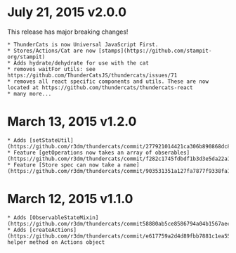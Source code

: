 # July 21, 2015 v2.0.0

This release has major breaking changes!

    * ThunderCats is now Universal JavaScript First.
    * Stores/Actions/Cat are now [stamps](https://github.com/stampit-org/stampit)
    * Adds hydrate/dehydrate for use with the cat
    * removes waitFor utils: see https://github.com/ThunderCatsJS/thundercats/issues/71
    * removes all react specific components and utils. These are now located at https://github.com/thundercats/thundercats-react
    * many more...

# March 13, 2015 v1.2.0

    * Adds [setStateUtil](https://github.com/r3dm/thundercats/commit/277921014421ca306b890868dc87242fda7d63fe)
    * Feature [getOperations now takes an array of obserables](https://github.com/r3dm/thundercats/commit/f282c1745fdbdf1b3d3e5da22a1d331b93afe094)
    * Feature [Store spec can now take a name](https://github.com/r3dm/thundercats/commit/903531351a127fa7877f9338fa144b9b03217148)

# March 12, 2015 v1.1.0

    * Adds [ObservableStateMixin](https://github.com/r3dm/thundercats/commit58880ab5ce8586794a04b1567aec32071005c06c)
    * Adds [createActions](https://github.com/r3dm/thundercats/commit/e617759a2d4d89fbb7881c1ea558ce3ae4e7ee13) helper method on Actions object
